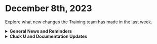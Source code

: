 # December 8th, 2023

Explore what new changes the Training team has made in the last week.

<details>

<summary><strong>General News and Reminders</strong></summary>

* **Game Tip for the Week:** We've now hit the season where all eyes are on 2024. So if you haven't seen all the trailers that came out of The Game Awards, check them out! Especially that Final Fantasy VII Rebirth trailer! 2024 is gon be gud.
* **SHOUT OUT** to all those who've successfully taken our [foundations-certification.md](../../cluck-university/rewst-foundations-10x/foundations-certification.md "mention")Exam, and collected your prestigious **Certified Rewster** badge in Discord.&#x20;
  * Stay tuned for more information on how to get your official certification issued for sharing on LinkedIn, and hanging on your wall with pride.
* Reminder to express your interest in the App Platform Alpha Program by filling out the form on the [alpha-interest-submissions.md](../../documentation/app-platform-coming-soon/alpha-interest-submissions.md "mention") page.&#x20;
  * More info to come on the early January launch details next week.
* **Reminder about Cluck U Holiday Hours:**
  * Live Training will be unavailable from December 18th \~ January 8th for the Holidays and New Year
  * Feel free to sit by the fire, with a glass of bourbon, or tasty eggnog, and watch our videos while you wait with anticipation for our return
* Join us in our [Cluck-U Discord channel](https://discord.com/channels/936789089703845988/1121465945295167588) if you have any questions, comments, or concerns!

</details>

<details>

<summary><strong>Cluck U and Documentation Updates</strong></summary>

**What's New in Cluck University?**

* &#x20;[clean-automation-200-series](../../cluck-university/clean-automation-200-series/ "mention") landing page and course descriptions have been added!
  * Available now:[201-advanced-automation-concepts.md](../../cluck-university/clean-automation-200-series/201-advanced-automation-concepts.md "mention")
  * **Coming soon:**
    * [202-data-types-and-jinja.md](../../cluck-university/clean-automation-200-series/202-data-types-and-jinja.md "mention")
    * [204-better-automation-through-abstraction.md](../../cluck-university/clean-automation-200-series/204-better-automation-through-abstraction.md "mention")
    * [205-avoiding-automation-anti-patterns.md](../../cluck-university/clean-automation-200-series/205-avoiding-automation-anti-patterns.md "mention")
    * [206-defensible-automation-in-practice.md](../../cluck-university/clean-automation-200-series/206-defensible-automation-in-practice.md "mention")

**New & Updated Pages:**

* Last week's Open Mic page and recording is available here: [dec-1st-2023-app-platform-ticket-generation-and-custom-integrations.md](../roc-open-mics/dec-1st-2023-app-platform-ticket-generation-and-custom-integrations.md "mention")
* [automate-documentation-with-robo-rewsty.md](../../cluck-university/electives/automate-documentation-with-robo-rewsty.md "mention")elective page added
* [connectwise-automate-integration-setup.md](../../documentation/integrations/rmm/connectwise-automate/connectwise-automate-integration-setup.md "mention")**:** Important note added regarding IP address restrictions. If applicable, add Rewst IP (3.139.170.31) to your allowed list.
* [support-priorities.md](../../support/roc-support/support-priorities.md "mention"): Added details on response objectives, operating hours, and holiday availability to our support section for your visibility.

</details>
